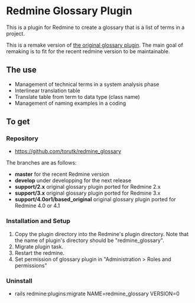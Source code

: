 # Redmine Glossary Plugin

This is a plugin for Redmine to create a glossary that is a list of terms in a project.

This is a remake version of [the original glossary plugin](https://ja.osdn.net/projects/rp-glossary/releases/). The main goal of remaking is to fit for the recent redmine version to be maintainable.

## The use

- Management of technical terms in a system analysis phase
- Interlinear translation table
- Translate table from term to data type (class name)
- Management of naming examples in a coding

## To get

### Repository

- <https://github.com/torutk/redmine_glossary>

The branches are as follows:

- __master__ for the recent Redmine version
- __develop__ under developping for the next release
- __support/2.x__ original glossary plugin ported for Redmine 2.x
- __support/3.x__ original glossary plugin ported for Redmine 3.x
- __support/4.0or1/based_original__ original glossary plugin ported for Redmine 4.0 or 4.1

### Installation and Setup

1. Copy the plugin directory into the Redmine's plugin directory. Note that the name of plugin's directory should be "redmine_glossary".
2. Migrate plugin task.
3. Restart the redmine.
4. Set permission of glossary plugin in "Administration > Roles and permissions"

### Uninstall

- rails redmine:plugins:migrate NAME=redmine_glossary VERSION=0


